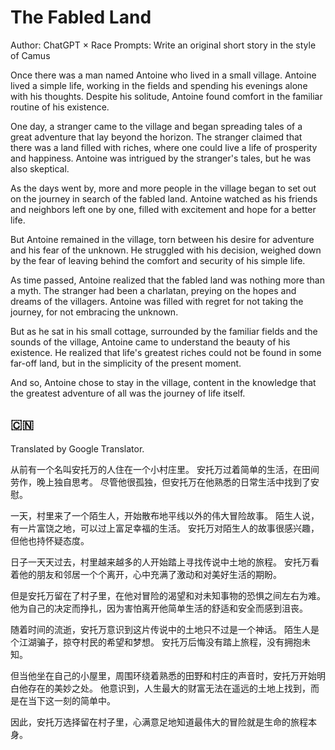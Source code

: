 # The Fabled Land
Author: ChatGPT × Race
Prompts: Write an original short story in the style of Camus

Once there was a man named Antoine who lived in a small village. Antoine lived a simple life, working in the fields and spending his evenings alone with his thoughts. Despite his solitude, Antoine found comfort in the familiar routine of his existence.

One day, a stranger came to the village and began spreading tales of a great adventure that lay beyond the horizon. The stranger claimed that there was a land filled with riches, where one could live a life of prosperity and happiness. Antoine was intrigued by the stranger's tales, but he was also skeptical.

As the days went by, more and more people in the village began to set out on the journey in search of the fabled land. Antoine watched as his friends and neighbors left one by one, filled with excitement and hope for a better life.

But Antoine remained in the village, torn between his desire for adventure and his fear of the unknown. He struggled with his decision, weighed down by the fear of leaving behind the comfort and security of his simple life.

As time passed, Antoine realized that the fabled land was nothing more than a myth. The stranger had been a charlatan, preying on the hopes and dreams of the villagers. Antoine was filled with regret for not taking the journey, for not embracing the unknown.

But as he sat in his small cottage, surrounded by the familiar fields and the sounds of the village, Antoine came to understand the beauty of his existence. He realized that life's greatest riches could not be found in some far-off land, but in the simplicity of the present moment.

And so, Antoine chose to stay in the village, content in the knowledge that the greatest adventure of all was the journey of life itself.


## 🇨🇳
Translated by Google Translator.

从前有一个名叫安托万的人住在一个小村庄里。 安托万过着简单的生活，在田间劳作，晚上独自思考。 尽管他很孤独，但安托万在他熟悉的日常生活中找到了安慰。

一天，村里来了一个陌生人，开始散布地平线以外的伟大冒险故事。 陌生人说，有一片富饶之地，可以过上富足幸福的生活。 安托万对陌生人的故事很感兴趣，但他也持怀疑态度。

日子一天天过去，村里越来越多的人开始踏上寻找传说中土地的旅程。 安托万看着他的朋友和邻居一个个离开，心中充满了激动和对美好生活的期盼。

但是安托万留在了村子里，在他对冒险的渴望和对未知事物的恐惧之间左右为难。 他为自己的决定而挣扎，因为害怕离开他简单生活的舒适和安全而感到沮丧。

随着时间的流逝，安托万意识到这片传说中的土地只不过是一个神话。 陌生人是个江湖骗子，掠夺村民的希望和梦想。 安托万后悔没有踏上旅程，没有拥抱未知。

但当他坐在自己的小屋里，周围环绕着熟悉的田野和村庄的声音时，安托万开始明白他存在的美妙之处。 他意识到，人生最大的财富无法在遥远的土地上找到，而是在当下这一刻的简单中。

因此，安托万选择留在村子里，心满意足地知道最伟大的冒险就是生命的旅程本身。